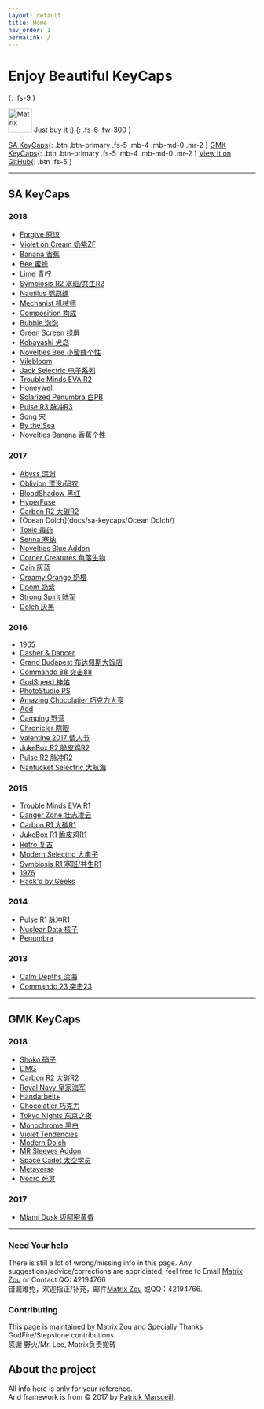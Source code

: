 ```yaml
---
layout: default
title: Home
nav_order: 1
permalink: /
---
```



# Enjoy Beautiful KeyCaps 
{: .fs-9 }

<img src="{{ 'assets/images/avatar.jpg' | relative_url }}" alt="Matrix" height="48" width="48"> Just buy it :) 
{: .fs-6 .fw-300 }

[SA KeyCaps](#sa-keycaps){: .btn .btn-primary .fs-5 .mb-4 .mb-md-0 .mr-2 } [GMK KeyCaps](#gmk-keycaps){: .btn .btn-primary .fs-5 .mb-4 .mb-md-0 .mr-2 } [View it on GitHub](https://github.com/matrixzj/matrixzj.github.io){: .btn .fs-5 }

---

## SA KeyCaps

### 2018
* [Forgive 原谅](docs/sa-keycaps/Forgive/)
* [Violet on Cream 奶紫ZF](docs/sa-keycaps/Violet-on-Cream/)
* [Banana 香蕉](docs/sa-keycaps/Banana/)
* [Bee 蜜蜂](docs/sa-keycaps/Bee/)
* [Lime 青柠](docs/sa-keycaps/Lime/)
* [Symbiosis R2 塞班/共生R2](docs/sa-keycaps/Symbiosis-R2/)
* [Nautilus 鹦鹉螺](docs/sa-keycaps/Nautilus/)
* [Mechanist 机械师](docs/sa-keycaps/Mechanist/)
* [Composition 构成](docs/sa-keycaps/Composition/)
* [Bubble 泡泡](docs/sa-keycaps/Bubble/)
* [Green Screen 绿屏](docs/sa-keycaps/Green-Screen/)
* [Kobayashi 犬岛](docs/sa-keycaps/Kobayashi/)
* [Novelties Bee 小蜜蜂个性](docs/sa-keycaps/Novelties-Bee/)
* [Vilebloom ](docs/sa-keycaps/Vilebloom/)
* [Jack Selectric 电子系列](docs/sa-keycaps/Jack-Selectric/)
* [Trouble Minds EVA R2](docs/sa-keycaps/EVA-R2/)
* [Honeywell](docs/sa-keycaps/Honeywell/)
* [Solarized Penumbra 白PB](docs/sa-keycaps/Solarized-Penumbra/)
* [Pulse R3 脉冲R3](docs/sa-keycaps/Pulse-R3/)
* [Song 宋](docs/sa-keycaps/Song/)
* [By the Sea](docs/sa-keycaps/By-the-Sea/)
* [Novelties Banana 香蕉个性](docs/sa-keycaps/Novelties-Banana/)

### 2017
* [Abyss 深渊](docs/sa-keycaps/Abyss/)
* [Oblivion 湮没/码农](docs/sa-keycaps/Oblivion/)
* [BloodShadow 黑红](docs/sa-keycaps/Blood-Shadow/)
* [HyperFuse](docs/sa-keycaps/HyperFuse/)
* [Carbon R2 大碳R2](docs/sa-keycaps/Carbon-R2/)
* [Ocean Dolch](docs/sa-keycaps/Ocean Dolch/)
* [Toxic 毒药](docs/sa-keycaps/Toxic/)
* [Senna 塞纳](docs/sa-keycaps/Senna/)
* [Novelties Blue Addon](docs/sa-keycaps/Novelties-Blue-Addon/)
* [Corner Creatures 角落生物](docs/sa-keycaps/Corner-Creatures/)
* [Cain 灰蓝](docs/sa-keycaps/Cain/)
* [Creamy Orange 奶橙](docs/sa-keycaps/Creamy-Orange/)
* [Doom 奶紫](docs/sa-keycaps/Doom/)
* [Strong Spirit 陆军](docs/sa-keycaps/Strong-Spirit/)
* [Dolch 灰黑](docs/sa-keycaps/Dolch/)

### 2016
* [1965](docs/sa-keycaps/1965/)
* [Dasher & Dancer](docs/sa-keycaps/Dasher-Dancer/)
* [Grand Budapest 布达佩斯大饭店](docs/sa-keycaps/Grand-Budapest/)
* [Commando 88 突击88](docs/sa-keycaps/Commando88/)
* [GodSpeed 神佑](docs/sa-keycaps/GodSpeed/)
* [PhotoStudio PS](docs/sa-keycaps/PhotoStudio/)
* [Amazing Chocolatier 巧克力大亨](docs/sa-keycaps/Amazing-Chocolatier/)
* [Add](docs/sa-keycaps/Add/)
* [Camping 野营](docs/sa-keycaps/Camping/)
* [Chronicler 瞎眼](docs/sa-keycaps/Chronicler/)
* [Valentine 2017 情人节](docs/sa-keycaps/Valentine-2017/)
* [JukeBox R2 脆皮鸡R2](docs/sa-keycaps/JukeBox-R2/)
* [Pulse R2 脉冲R2](docs/sa-keycaps/Pulse-R2/)
* [Nantucket Selectric 大航海](docs/sa-keycaps/NantucketSelectric/)

### 2015
* [Trouble Minds EVA R1](docs/sa-keycaps/EVA-R1/)
* [Danger Zone 壮志凌云](docs/sa-keycaps/Danger-Zone/)
* [Carbon R1 大碳R1](docs/sa-keycaps/Carbon-R1/)
* [JukeBox R1 脆皮鸡R1](docs/sa-keycaps/JukeBox-R1/)
* [Retro 复古](docs/sa-keycaps/Retro/)
* [Modern Selectric 大电子](docs/sa-keycaps/Modern-Selectric/)
* [Symbiosis R1 塞班/共生R1](docs/sa-keycaps/Symbiosis-R1/)
* [1976](docs/sa-keycaps/1976/)
* [Hack'd by Geeks ](docs/sa-keycaps/Hackd-by-Geeks/)

### 2014
* [Pulse R1 脉冲R1](docs/sa-keycaps/Pulse-R1/)
* [Nuclear Data 核子](docs/sa-keycaps/Nuclear-Data/)
* [Penumbra](docs/sa-keycaps/Penumbra/)

### 2013
* [Calm Depths 深海](docs/sa-keycaps/Calm-Depths/)
* [Commando 23 突击23](docs/sa-keycaps/Commando23/)


---

## GMK KeyCaps

### 2018
* [Shoko 硝子](docs/gmk-keycaps/Shoko/)
* [DMG](docs/gmk-keycaps/DMG/)
* [Carbon R2 大碳R2](docs/gmk-keycaps/Carbon-R2/)
* [Royal Navy 皇家海军](docs/gmk-keycaps/Royal-Navy/)
* [Handarbeit+](docs/gmk-keycaps/Handarbeit/)
* [Chocolatier 巧克力](docs/gmk-keycaps/Chocolatier/)
* [Tokyo Nights 东京之夜](docs/gmk-keycaps/Tokyo-Nights/)
* [Monochrome 黑白](docs/gmk-keycaps/Monochrome/)
* [Violet Tendencies ](docs/gmk-keycaps/Violet-Tendencies/)
* [Modern Dolch ](docs/gmk-keycaps/Modern-Dolch/)
* [MR Sleeves Addon ](docs/gmk-keycaps/MR-Sleeves-Addon/)
* [Space Cadet 太空学员](docs/gmk-keycaps/Space-Cadet/)
* [Metaverse](docs/gmk-keycaps/Metaverse/)
* [Necro 死灵](docs/gmk-keycaps/Necro/)


### 2017
* [Miami Dusk 迈阿密黄昏](docs/gmk-keycaps/Miami-Dusk/)

---

### Need Your help

There is still a lot of wrong/missing info in this page. Any suggestions/advice/corrections are appriciated, feel free to Email <a href="mailto:matrix.zj@gmail.com">Matrix Zou</a> or Contact QQ: 42194766  
错漏难免，欢迎指正/补充，邮件<a href="mailto:matrix.zj@gmail.com">Matrix Zou</a> 或QQ：42194766.

### Contributing

This page is maintained by Matrix Zou and Specially Thanks GodFire/Stepstone contributions.  
感谢 野火/Mr. Lee, Matrix负责搬砖

## About the project

All info here is only for your reference.  
And framework is from &copy; 2017 by [Patrick Marsceill](http://patrickmarsceill.com).
